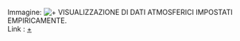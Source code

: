 Immagine:  ![+](https://i.imgur.com/QBOWnlZ.jpg)
VISUALIZZAZIONE DI DATI ATMOSFERICI IMPOSTATI EMPIRICAMENTE.  
Link : [+](https://editor.p5js.org/r.babolin@gmail.com/full/wOpQ9E5cX)
